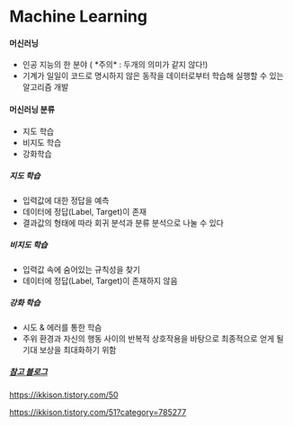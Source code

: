 # Machine Learning



#### 머신러닝

- 인공 지능의 한 분야 ( \*주의\* : 두개의 의미가 같지 않다!)
- 기계가 일일이 코드로 명시하지 않은 동작을 데이터로부터 학습해 실행할 수 있는 알고리즘 개발





#### 머신러닝 분류

- 지도 학습
- 비지도 학습
- 강화학습



##### 지도 학습 

- 입력값에 대한 정답을 예측
- 데이터에 정답(Label, Target)이 존재
- 결과값의 형태에 따라 회귀 분석과 분류 분석으로 나눌 수 있다



##### 비지도 학습

- 입력값 속에 숨어있는 규칙성을 찾기
- 데이터에 정답(Label, Target)이 존재하지 않음



##### 강화 학습

- 시도 & 에러를 통한 학슴
- 주위 환경과 자신의 행동 사이의 반복적 상호작용을 바탕으로 최종적으로 얻게 될 기대 보상을 최대화하기 위함

















##### [참고 블로그](https://ikkison.tistory.com/49?category=785277)

https://ikkison.tistory.com/50

https://ikkison.tistory.com/51?category=785277